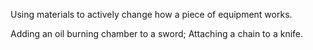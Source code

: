 Using materials to actively change how a piece of equipment works.

Adding an oil burning chamber to a sword;
Attaching a chain to a knife.